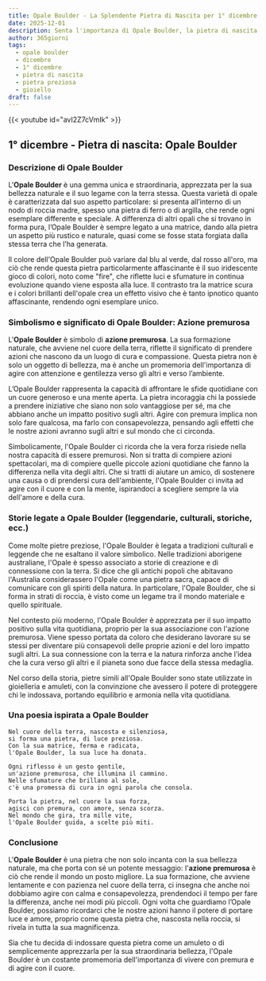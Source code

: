 ```yaml
---
title: Opale Boulder - La Splendente Pietra di Nascita per 1° dicembre
date: 2025-12-01
description: Senta l'importanza di Opale Boulder, la pietra di nascita di 1° dicembre che simboleggia Azione premurosa. Lasci che la sua bellezza e il suo significato illuminino la sua giornata.
author: 365giorni
tags:
  - opale boulder
  - dicembre
  - 1° dicembre
  - pietra di nascita
  - pietra preziosa
  - gioiello
draft: false
---
```


{{< youtube id="avI2Z7cVmIk" >}}

## 1° dicembre - Pietra di nascita: Opale Boulder

### Descrizione di Opale Boulder

L'**Opale Boulder** è una gemma unica e straordinaria, apprezzata per la sua bellezza naturale e il suo legame con la terra stessa. Questa varietà di opale è caratterizzata dal suo aspetto particolare: si presenta all’interno di un nodo di roccia madre, spesso una pietra di ferro o di argilla, che rende ogni esemplare differente e speciale. A differenza di altri opali che si trovano in forma pura, l’Opale Boulder è sempre legato a una matrice, dando alla pietra un aspetto più rustico e naturale, quasi come se fosse stata forgiata dalla stessa terra che l’ha generata.

Il colore dell'Opale Boulder può variare dal blu al verde, dal rosso all'oro, ma ciò che rende questa pietra particolarmente affascinante è il suo iridescente gioco di colori, noto come "fire", che riflette luci e sfumature in continua evoluzione quando viene esposta alla luce. Il contrasto tra la matrice scura e i colori brillanti dell'opale crea un effetto visivo che è tanto ipnotico quanto affascinante, rendendo ogni esemplare unico.

### Simbolismo e significato di Opale Boulder: Azione premurosa

L'**Opale Boulder** è simbolo di **azione premurosa**. La sua formazione naturale, che avviene nel cuore della terra, riflette il significato di prendere azioni che nascono da un luogo di cura e compassione. Questa pietra non è solo un oggetto di bellezza, ma è anche un promemoria dell'importanza di agire con attenzione e gentilezza verso gli altri e verso l’ambiente.

L’Opale Boulder rappresenta la capacità di affrontare le sfide quotidiane con un cuore generoso e una mente aperta. La pietra incoraggia chi la possiede a prendere iniziative che siano non solo vantaggiose per sé, ma che abbiano anche un impatto positivo sugli altri. Agire con premura implica non solo fare qualcosa, ma farlo con consapevolezza, pensando agli effetti che le nostre azioni avranno sugli altri e sul mondo che ci circonda.

Simbolicamente, l'Opale Boulder ci ricorda che la vera forza risiede nella nostra capacità di essere premurosi. Non si tratta di compiere azioni spettacolari, ma di compiere quelle piccole azioni quotidiane che fanno la differenza nella vita degli altri. Che si tratti di aiutare un amico, di sostenere una causa o di prendersi cura dell'ambiente, l'Opale Boulder ci invita ad agire con il cuore e con la mente, ispirandoci a scegliere sempre la via dell'amore e della cura.

### Storie legate a Opale Boulder (leggendarie, culturali, storiche, ecc.)

Come molte pietre preziose, l'Opale Boulder è legata a tradizioni culturali e leggende che ne esaltano il valore simbolico. Nelle tradizioni aborigene australiane, l'Opale è spesso associato a storie di creazione e di connessione con la terra. Si dice che gli antichi popoli che abitavano l'Australia considerassero l'Opale come una pietra sacra, capace di comunicare con gli spiriti della natura. In particolare, l'Opale Boulder, che si forma in strati di roccia, è visto come un legame tra il mondo materiale e quello spirituale.

Nel contesto più moderno, l'Opale Boulder è apprezzata per il suo impatto positivo sulla vita quotidiana, proprio per la sua associazione con l'azione premurosa. Viene spesso portata da coloro che desiderano lavorare su se stessi per diventare più consapevoli delle proprie azioni e del loro impatto sugli altri. La sua connessione con la terra e la natura rinforza anche l’idea che la cura verso gli altri e il pianeta sono due facce della stessa medaglia.

Nel corso della storia, pietre simili all'Opale Boulder sono state utilizzate in gioielleria e amuleti, con la convinzione che avessero il potere di proteggere chi le indossava, portando equilibrio e armonia nella vita quotidiana.

### Una poesia ispirata a Opale Boulder

```
Nel cuore della terra, nascosta e silenziosa,
si forma una pietra, di luce preziosa.
Con la sua matrice, ferma e radicata,
l'Opale Boulder, la sua luce ha donata.

Ogni riflesso è un gesto gentile,
un'azione premurosa, che illumina il cammino.
Nelle sfumature che brillano al sole,
c'è una promessa di cura in ogni parola che consola.

Porta la pietra, nel cuore la sua forza,
agisci con premura, con amore, senza scorza.
Nel mondo che gira, tra mille vite,
l'Opale Boulder guida, a scelte più miti.
```

### Conclusione

L'**Opale Boulder** è una pietra che non solo incanta con la sua bellezza naturale, ma che porta con sé un potente messaggio: l'**azione premurosa** è ciò che rende il mondo un posto migliore. La sua formazione, che avviene lentamente e con pazienza nel cuore della terra, ci insegna che anche noi dobbiamo agire con calma e consapevolezza, prendendoci il tempo per fare la differenza, anche nei modi più piccoli. Ogni volta che guardiamo l’Opale Boulder, possiamo ricordarci che le nostre azioni hanno il potere di portare luce e amore, proprio come questa pietra che, nascosta nella roccia, si rivela in tutta la sua magnificenza.

Sia che tu decida di indossare questa pietra come un amuleto o di semplicemente apprezzarla per la sua straordinaria bellezza, l'Opale Boulder è un costante promemoria dell'importanza di vivere con premura e di agire con il cuore.